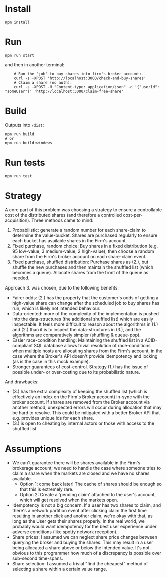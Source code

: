 Install
=======
```
npm install
```

Run
===
```
npm run start
```
and then in another terminal:
```
    # Run the 'job' to buy shares into firm's broker account:
    curl -s -XPOST 'http://localhost:3000/check-and-buy-shares'
    # Claim a share (no auth):
    curl -s -XPOST -H "Content-type: application/json" -d '{"userId": "someUser"}' 'http://localhost:3000/claim-free-share' 
```

Build
=====
Outputs into `/dist`:
```
npm run build
# or
npm run build:windows
```

Run tests
=========
```
npm run test
```

Strategy
========
A core part of this problem was choosing a strategy to ensure a controllable cost of the distributed shares (and therefore a controlled cost-per-acquisition). Three methods came to mind:
1. Probabilistic: generate a random number for each share-claim to determine the value-bucket. Shares are purchased regularly to ensure each bucket has available shares in the Firm's account.
2. Fixed purchase, random choice: Buy shares in a fixed distribution (e.g. 95 low-value, 3 medium-value, 2 high-value), then choose a random share from the Firm's broker account on each share-claim event.
3. Fixed purchase, shuffled distribution: Purchase shares as (2.), but shuffle the new purchases and then maintain the shuffled list (which becomes a queue). Allocate shares from the front of the queue as needed.

Approach 3. was chosen, due to the following benefits:
- Fairer odds: (2.) has the property that the customer's odds of getting a high-value share can change after the scheduled job to buy shares has run, which is likely not intended behaviour.
- Data-oriented: more of the complexity of the implementation is pushed into the data-structures (the additional shuffled list) which are easily inspectable. It feels more difficult to reason about the algorithms in (1.) and (2.) than it is to inspect the data-structures in (3.), and the algorithms are comparatively simpler (shuffling & queue-pop).
- Easier race-condition handling: Maintaining the shuffled list in a ACID-compliant SQL database allows trivial resolution of race-conditions when multiple hosts are allocating shares from the Firm's account, in the case where the Broker's API doesn't provide idempotency and locking (as is the case in this mock example).
- Stronger guarantees of cost-control. Strategy (1.) has the issue of possible under- or over-costing due to its probabilistic nature.

And drawbacks:
- (3.) has the extra complexity of keeping the shuffled list (which is effectively an index on the Firm's Broker account) in-sync with the broker account. If shares are removed from the Broker account via another method, unexpected errors will occur during allocation that may be hard to resolve. This could be mitigated with a better Broker API that e.g. provides unique ids for each share.
- (3.) is open to cheating by internal actors or those with access to the shuffled list.

Assumptions
===========

- We can't guarantee there will be shares available in the Firm's brokerage account; we need to handle the case where someone tries to claim a share when the markets are closed and we have no shares available.
    - Option 1: come back later! The cache of shares should be enough so that this is extremely rare.
    - Option 2: Create a 'pending claim' attached to the user's account, which will get resolved when the markets open.
- Idempotency is not a big concern. If a user has two shares to claim, and there's a network partition event after clicking claim the first time resulting in another click and another claim, we're okay with that, as long as the User gets their shares properly. In the real world, we probably would want idempotency for the best user experience under adverse conditions (like spotty network reception).
- Share prices: I assumed we can neglect share price changes between querying the broker and buying the shares. This may result in a user being allocated a share above or below the intended value. It's not obvious to this programmer how much of a discrepancy is possible over sub-second time-spans. 
- Share selection: I assumed a trivial "find the cheapest" method of selecting a share within a certain value range.